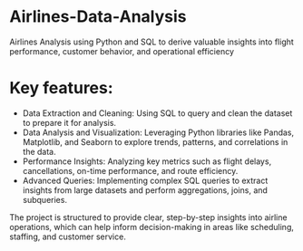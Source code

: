 # Airlines-Data-Analysis
Airlines Analysis using Python and SQL to derive valuable insights into flight performance, customer behavior, and operational efficiency

# Key features:
* Data Extraction and Cleaning: Using SQL to query and clean the dataset to prepare it for analysis.
* Data Analysis and Visualization: Leveraging Python libraries like Pandas, Matplotlib, and Seaborn to explore trends, patterns, and correlations in the data.
* Performance Insights: Analyzing key metrics such as flight delays, cancellations, on-time performance, and route efficiency.
* Advanced Queries: Implementing complex SQL queries to extract insights from large datasets and perform aggregations, joins, and subqueries.

The project is structured to provide clear, step-by-step insights into airline operations, which can help inform decision-making in areas like scheduling, staffing, and customer service.

